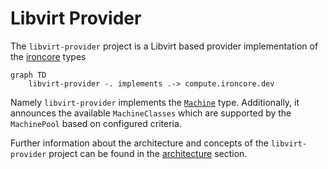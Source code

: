 # Libvirt Provider 

The `libvirt-provider` project is a Libvirt based provider implementation of the [ironcore](https://github.com/ironcore-dev/ironcore) types

```mermaid
graph TD
    libvirt-provider -. implements .-> compute.ironcore.dev
```

Namely `libvirt-provider` implements the [`Machine`](https://github.com/ironcore-dev/ironcore/blob/main/api/compute/v1alpha1/machine_types.go) type.
Additionally, it announces the available `MachineClasses` which are supported by the `MachinePool` based on configured
criteria.

Further information about the architecture and concepts of the `libvirt-provider` project can be found in the
[architecture](/architecture) section.
